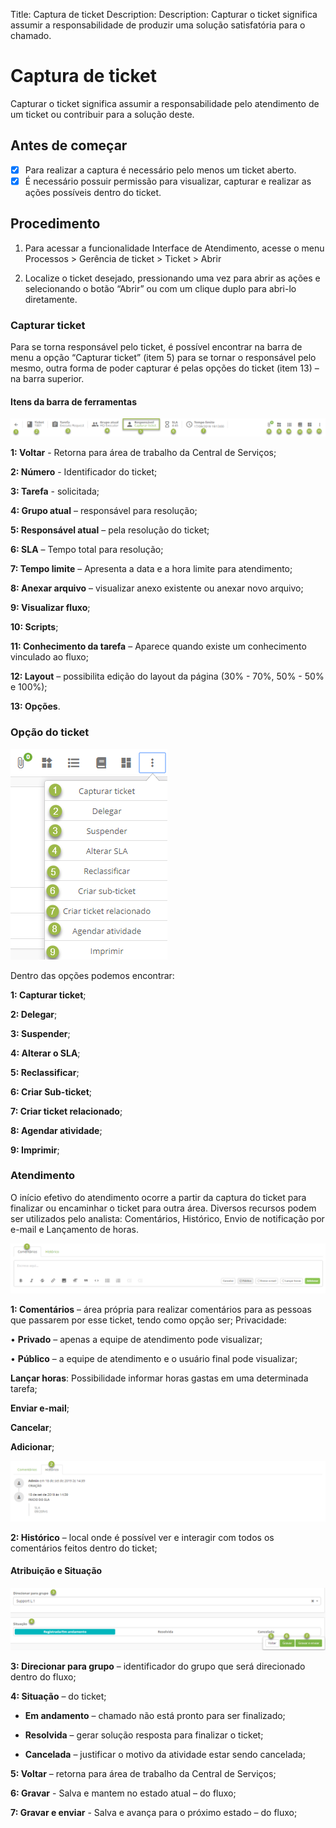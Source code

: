 Title: Captura de ticket
Description: Description: Capturar o ticket significa assumir a responsabilidade de produzir uma solução satisfatória para o chamado.

# Captura de ticket

Capturar o ticket significa assumir a responsabilidade pelo atendimento de um ticket ou contribuir para a solução deste.

## Antes de começar

- [X] Para realizar a captura é necessário pelo menos um ticket aberto.
- [X] É necessário possuir permissão para visualizar, capturar e realizar as ações possíveis dentro do ticket.

## Procedimento

1. Para acessar a funcionalidade Interface de Atendimento, acesse o menu Processos > Gerência de ticket > Ticket > Abrir

2. Localize o ticket desejado, pressionando uma vez para abrir as ações e selecionando o botão “Abrir” ou com um clique duplo para abri-lo diretamente.


### Capturar ticket
Para se torna responsável pelo ticket, é possível encontrar na barra de menu a opção “Capturar ticket” (item 5) para se tornar o responsável pelo mesmo, outra forma de poder capturar é pelas opções do ticket (item 13) – na barra superior.

#### Itens da barra de ferramentas

![Menu bar ticket CITSmart][1]

**1: Voltar** - Retorna para área de trabalho da Central de Serviços;

**2: Número** - Identificador do ticket;

**3: Tarefa** - solicitada;

**4: Grupo atual** – responsável para resolução;

**5: Responsável atual** – pela resolução do ticket;

**6: SLA** – Tempo total para resolução;

**7: Tempo limite** – Apresenta a data e a hora limite para atendimento;

**8: Anexar arquivo** – visualizar anexo existente ou anexar novo arquivo;

**9: Visualizar fluxo**;

**10: Scripts**;

**11: Conhecimento da tarefa** – Aparece quando existe um conhecimento vinculado ao fluxo;

**12: Layout** – possibilita edição do layout da página (30% - 70%, 50% - 50% e 100%);

**13: Opções**.

### Opção do ticket

![tickets option ticket CITSmart][2]

Dentro das opções podemos encontrar:

**1: Capturar ticket**;

**2: Delegar**;

**3: Suspender**;

**4: Alterar o SLA**;

**5: Reclassificar**;

**6: Criar Sub-ticket**;

**7: Criar ticket relacionado**;

**8: Agendar atividade**;

**9: Imprimir**;

### Atendimento
O início efetivo do atendimento ocorre a partir da captura do ticket para finalizar ou encaminhar o ticket para outra área. Diversos recursos podem ser utilizados pelo analista: Comentários, Histórico, Envio de notificação  por e-mail e Lançamento de horas.

![Attendance ticket CITSmart][3]

**1: Comentários** – área própria para realizar comentários para as pessoas que passarem por esse ticket, tendo como opção ser;
Privacidade:

•	**Privado** – apenas a equipe de atendimento pode visualizar;

•	**Público** – a equipe de atendimento e o usuário final pode visualizar;

**Lançar horas**: Possibilidade informar horas gastas em uma determinada tarefa;

**Enviar e-mail**;

**Cancelar**;

**Adicionar**;

![Attendance ticket CITSmart][4]

**2: Histórico** – local onde é possível ver e interagir com todos os comentários feitos dentro do ticket;

#### Atribuição e Situação

![Assignment and Situation ticket CITSmart][5]

**3: Direcionar para grupo** – identificador do grupo que será direcionado dentro do fluxo;

**4: Situação** – do ticket;

- **Em andamento** – chamado não está pronto para ser finalizado;

- **Resolvida** – gerar solução resposta para finalizar o ticket;

- **Cancelada** – justificar o motivo da atividade estar sendo cancelada;

**5: Voltar** – retorna para área de trabalho da Central de Serviços;

**6: Gravar** - Salva e mantem no estado atual – do fluxo;

**7: Gravar e enviar** - Salva e avança para o próximo estado – do fluxo;

[1]:images/menu-bar-ticket-citsmart.png
[2]:images/tickets-option-ticket.png
[3]:images/attendance-ticket-comment.png
[4]:images/attendance-ticket-history.png
[5]:images/assignment-and-situation-ticket.png
